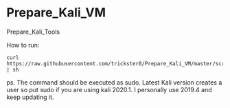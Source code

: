 # Prepare_Kali_VM
Prepare_Kali_Tools

How to run:

<pre><code>curl https://raw.githubusercontent.com/trickster0/Prepare_Kali_VM/master/script.sh | sh </code></pre>

ps. The command should be executed as sudo. Latest Kali version creates a user so put sudo if you are using kali 2020.1.
I personally use 2019.4 and keep updating it.
